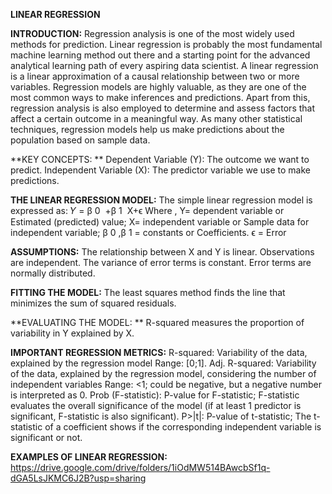 **LINEAR REGRESSION**

**INTRODUCTION:** 
      Regression analysis is one of the most widely used methods for prediction. Linear regression is probably the most fundamental machine learning method out there and a starting point for the advanced analytical learning path of every aspiring data scientist. 
A linear regression is a linear approximation of a causal relationship between two or more variables. Regression models are highly valuable, as they are one of the most common ways to make inferences and predictions. Apart from this, regression analysis is also employed to determine and assess factors that affect a certain outcome in a meaningful way. As many other statistical techniques, regression models help us make predictions about the population based on sample data.

**KEY CONCEPTS: **
Dependent Variable (Y): The outcome we want to predict.
Independent Variable (X): The predictor variable we use to make predictions.

**THE LINEAR REGRESSION MODEL:**
 The simple linear regression model is expressed as:
 𝑌 = β 0 ​ +β 1 ​ X+ϵ
Where ,
Y= dependent variable or Estimated (predicted) value;
X= independent variable or Sample data for independent variable;
β 0 ​,β 1 = constants or Coefficients.
ϵ = Error

**ASSUMPTIONS:**
The relationship between X and Y is linear. 
Observations are independent. 
The variance of error terms is constant. 
Error terms are normally distributed.

**FITTING THE MODEL:**
 The least squares method finds the line that minimizes the sum of squared residuals.

**EVALUATING THE MODEL: **
R-squared measures the proportion of variability in Y explained by X.

**IMPORTANT REGRESSION METRICS:**
R-squared: Variability of the data, explained by the regression model Range: [0;1].
Adj. R-squared: Variability of the data, explained by the regression model, considering the number of independent variables Range: <1; could be negative, but a negative number is interpreted as 0.
Prob (F-statistic): P-value for F-statistic; F-statistic evaluates the overall significance of the model (if at least 1 predictor is significant, F-statistic is also significant).
P>|t|: P-value of t-statistic; The t-statistic of a coefficient shows if the corresponding independent variable is significant or not.

**EXAMPLES OF LINEAR REGRESSION:**
https://drive.google.com/drive/folders/1iOdMW514BAwcbSf1q-dGA5LsJKMC6J2B?usp=sharing

